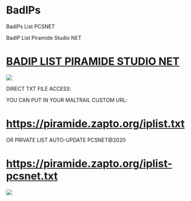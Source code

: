 # BadIPs
BadIPs List PCSNET

BadIP List Piramide Studio NET

<a href="https://piramide.zapto.org/iplist.txt" title="BadIP List PCSNET"><h1 style="color:green;">BADIP LIST PIRAMIDE STUDIO NET</h1></a>

<a href="https://pcsnet.myftp.org/download.php?id=3&token=wwMFacnSpI780zklpAUFZeMMx3SVtbBt" title="BAD IPS LIST DOWNLOAD" ><img src="https://piramide.zapto.org/i/123enigmaddl.png" /></a>


DIRECT TXT FILE ACCESS:

YOU CAN PUT IN YOUR MALTRAIL CUSTOM URL:

<a href="https://piramide.zapto.org/iplist.txt" title="BadIP List PCSNET"><h1 style="color:green;">https://piramide.zapto.org/iplist.txt</h1></a>

OR PRIVATE LIST AUTO-UPDATE PCSNET@2020

<a href="https://piramide.zapto.org/iplist-pcsnet.txt" title="BadIP List PCSNET"><h1 style="color:green;">https://piramide.zapto.org/iplist-pcsnet.txt</h1></a>

<a href="https://pcsnet.myftp.org/" title="Piramide Studio NET" ><img src="https://piramide.zapto.org/i/education_pcs.png" /></a>
